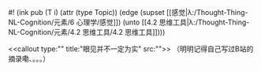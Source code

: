 #! (ink pub (T i) (attr (type Topic)) (edge (supset [[感觉|λ:/Thought-Thing-NL-Cognition/元素/6 心理学/感觉]]) (unto [[4.2 思维工具|λ:/Thought-Thing-NL-Cognition/元素/4.2 思维工具/4.2 思维工具]])))

<<callout type:"" title:"眼见并不一定为实" src:"">>
（明明记得自己写过B站的摘录嘞、。。。）